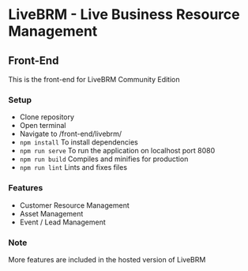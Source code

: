 # LiveBRM - Live Business Resource Management
## Front-End
This is the front-end for LiveBRM Community Edition

### Setup
- Clone repository
- Open terminal
- Navigate to /front-end/livebrm/
- ``` npm install ``` To install dependencies
- ``` npm run serve ``` To run the application on localhost port 8080
- ``` npm run build ``` Compiles and minifies for production
- ``` npm run lint ``` Lints and fixes files

### Features
 - Customer Resource Management
 - Asset Management
 - Event / Lead Management

### Note
More features are included in the hosted version of LiveBRM

